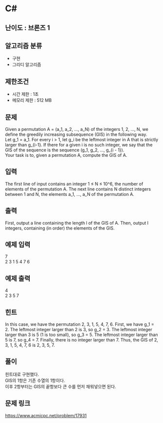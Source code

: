 # C#

## 난이도 : 브론즈 1

## 알고리즘 분류
  - 구현
  - 그리디 알고리즘

## 제한조건
  - 시간 제한 : 1초
  - 메모리 제한 : 512 MB

## 문제
Given a permutation A = (a_1, a_2, ..., a_N) of the integers 1, 2, ..., N, we define the greedily increasing subsequence (GIS) in the following way.<br/>
Let g_1 = a_1. For every i > 1, let g_i be the leftmost integer in A that is strictly larger than g_{i-1}. If there for a given i is no such integer, we say that the GIS of the sequence is the sequence (g_1, g_2, ..., g_{i - 1}).<br/>
Your task is to, given a permutation A, compute the GIS of A.<br/>


## 입력
The first line of input contains an integer 1 ≤ N ≤ 10^6, the number of elements of the permutation A. The next line contains N distinct integers between 1 and N, the elements a_1, ..., a_N of the permutation A.<br/>


## 출력
First, output a line containing the length l of the GIS of A. Then, output l integers, containing (in order) the elements of the GIS.<br/>


## 예제 입력
7<br/>
2 3 1 5 4 7 6<br/>


## 예제 출력
4<br/>
2 3 5 7<br/>


## 힌트
In this case, we have the permutation  2, 3, 1, 5, 4, 7, 6. First, we have g_1 = 2. The leftmost integer larger than 2 is 3, so g_2 = 3. The leftmost integer larger than 3 is 5 (1 is too small), so g_3 = 5. The leftmost integer larger than 5 is 7, so g_4 = 7. Finally, there is no integer larger than 7. Thus, the GIS of 2, 3, 1, 5, 4, 7, 6 is 2, 3, 5, 7.


## 풀이
힌트대로 구현했다.<br/>
GIS의 1항은 기존 수열의 1항이다.<br/>
이후 2항부터는 GIS의 끝항보다 큰 수를 먼저 채워넣으면 된다.<br/>


## 문제 링크
https://www.acmicpc.net/problem/17931